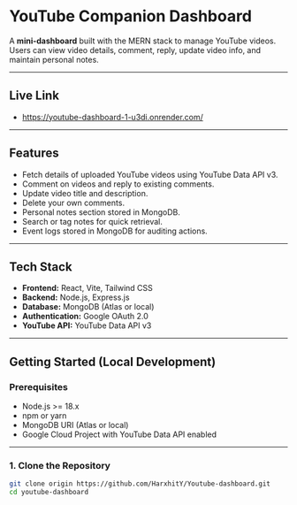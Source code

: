 # YouTube Companion Dashboard

A **mini-dashboard** built with the MERN stack to manage YouTube videos. Users can view video details, comment, reply, update video info, and maintain personal notes.


---
## Live Link
- https://youtube-dashboard-1-u3di.onrender.com/
---

## Features

- Fetch details of uploaded YouTube videos using YouTube Data API v3.
- Comment on videos and reply to existing comments.
- Update video title and description.
- Delete your own comments.
- Personal notes section stored in MongoDB.
- Search or tag notes for quick retrieval.
- Event logs stored in MongoDB for auditing actions.

---

## Tech Stack

- **Frontend:** React, Vite, Tailwind CSS  
- **Backend:** Node.js, Express.js  
- **Database:** MongoDB (Atlas or local)  
- **Authentication:** Google OAuth 2.0  
- **YouTube API:** YouTube Data API v3  

---

## Getting Started (Local Development)

### Prerequisites

- Node.js >= 18.x
- npm or yarn
- MongoDB URI (Atlas or local)
- Google Cloud Project with YouTube Data API enabled

---

### 1. Clone the Repository

```bash
git clone origin https://github.com/HarxhitY/Youtube-dashboard.git
cd youtube-dashboard


